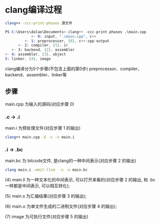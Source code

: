 <!--
 * @Description: 
 * @Version: 1.0
 * @Author: dalao
 * @Email: dalao_li@163.com
 * @Date: 2023-03-10 00:22:04
 * @LastEditors: daLao
 * @LastEditTime: 2023-04-17 16:11:11
-->

# clang编译过程

```sh
clang++ -ccc-print-phases 源文件
```

```s
PS C:\Users\dalao\Documents> clang++ -ccc-print-phases .\main.cpp
            +- 0: input, ".\main.cpp", c++
         +- 1: preprocessor, {0}, c++-cpp-output
      +- 2: compiler, {1}, ir
   +- 3: backend, {2}, assembler
+- 4: assembler, {3}, object
5: linker, {4}, image
```

clang编译分为5个步骤(不包含上面的第0步)
preprocessor、compiler、backend、assembler、linker等

## 步骤

main.cpp 为输入的源码(对应步骤 0)

### .c -> .i

main.i 为预处理文件(对应步骤 1 的输出)

```sh
clang++ main.cpp -E -c -o main.i
```

### .i -> .bc

main.bc 为 bitcode文件, 是clang的一种中间表示(对应步骤 2 的输出)

```sh
clang main.i -emit-llvm  -c -o main.bc
```

(4) main.ll 为一种文本化的中间表示, 可以打开来看的(对应步骤 2 的输出,  和 .bc 一样都是中间表示, 可以相互转化);

(5) main.s 为汇编结果(对应步骤 3 的输出);

(6) main.o 为单文件生成的二进制文件(对应步骤 4 的输出);

(7) image 为可执行文件(对应步骤 5 的输出)